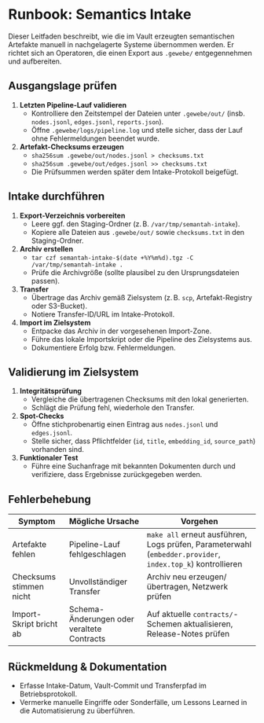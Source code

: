 # Runbook: Semantics Intake

Dieser Leitfaden beschreibt, wie die im Vault erzeugten semantischen Artefakte manuell in nachgelagerte Systeme übernommen werden. Er richtet sich an Operatoren, die einen Export aus `.gewebe/` entgegennehmen und aufbereiten.

## Ausgangslage prüfen
1. **Letzten Pipeline-Lauf validieren**
   - Kontrolliere den Zeitstempel der Dateien unter `.gewebe/out/` (insb. `nodes.jsonl`, `edges.jsonl`, `reports.json`).
   - Öffne `.gewebe/logs/pipeline.log` und stelle sicher, dass der Lauf ohne Fehlermeldungen beendet wurde.
2. **Artefakt-Checksums erzeugen**
   - `sha256sum .gewebe/out/nodes.jsonl > checksums.txt`
   - `sha256sum .gewebe/out/edges.jsonl >> checksums.txt`
   - Die Prüfsummen werden später dem Intake-Protokoll beigefügt.

## Intake durchführen
1. **Export-Verzeichnis vorbereiten**
   - Leere ggf. den Staging-Ordner (z. B. `/var/tmp/semantah-intake`).
   - Kopiere alle Dateien aus `.gewebe/out/` sowie `checksums.txt` in den Staging-Ordner.
2. **Archiv erstellen**
   - `tar czf semantah-intake-$(date +%Y%m%d).tgz -C /var/tmp/semantah-intake .`
   - Prüfe die Archivgröße (sollte plausibel zu den Ursprungsdateien passen).
3. **Transfer**
   - Übertrage das Archiv gemäß Zielsystem (z. B. `scp`, Artefakt-Registry oder S3-Bucket).
   - Notiere Transfer-ID/URL im Intake-Protokoll.
4. **Import im Zielsystem**
   - Entpacke das Archiv in der vorgesehenen Import-Zone.
   - Führe das lokale Importskript oder die Pipeline des Zielsystems aus.
   - Dokumentiere Erfolg bzw. Fehlermeldungen.

## Validierung im Zielsystem
1. **Integritätsprüfung**
   - Vergleiche die übertragenen Checksums mit den lokal generierten.
   - Schlägt die Prüfung fehl, wiederhole den Transfer.
2. **Spot-Checks**
   - Öffne stichprobenartig einen Eintrag aus `nodes.jsonl` und `edges.jsonl`.
   - Stelle sicher, dass Pflichtfelder (`id`, `title`, `embedding_id`, `source_path`) vorhanden sind.
3. **Funktionaler Test**
   - Führe eine Suchanfrage mit bekannten Dokumenten durch und verifiziere, dass Ergebnisse zurückgegeben werden.

## Fehlerbehebung
| Symptom | Mögliche Ursache | Vorgehen |
| --- | --- | --- |
| Artefakte fehlen | Pipeline-Lauf fehlgeschlagen | `make all` erneut ausführen, Logs prüfen, Parameterwahl (`embedder.provider`, `index.top_k`) kontrollieren |
| Checksums stimmen nicht | Unvollständiger Transfer | Archiv neu erzeugen/übertragen, Netzwerk prüfen |
| Import-Skript bricht ab | Schema-Änderungen oder veraltete Contracts | Auf aktuelle `contracts/`-Schemen aktualisieren, Release-Notes prüfen |

## Rückmeldung & Dokumentation
- Erfasse Intake-Datum, Vault-Commit und Transferpfad im Betriebsprotokoll.
- Vermerke manuelle Eingriffe oder Sonderfälle, um Lessons Learned in die Automatisierung zu überführen.
